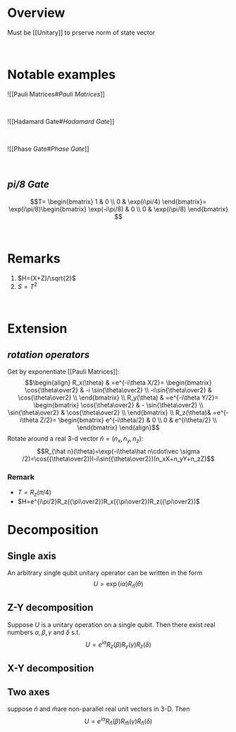 # Overview
Must be [[Unitary]] to prserve norm of state vector

</br>

# Notable examples

![[Pauli Matrices#_Pauli Matrices_]] 

</br>

![[Hadamard Gate#_Hadamard Gate_]]

</br>

![[Phase Gate#_Phase Gate_]]

</br>

## _pi/8 Gate_
$$T=
\begin{bmatrix}
1 & 0 \\
0 & \exp(i\pi/4)
\end{bmatrix}=
\exp(i\pi/8)\begin{bmatrix}
\exp(-i\pi/8) & 0 \\
0 & \exp(i\pi/8)
\end{bmatrix}
$$

</br>

# Remarks
1. $H=(X+Z)/\sqrt{2}$
2. $S=T^2$

</br>

# Extension
## _rotation operators_
Get by exponentiate [[Pauli Matrices]]:
$$\begin{align}
R_x(\theta) & =e^{-i\theta X/2}=
\begin{bmatrix}
\cos{\theta\over2} & -i \sin{\theta\over2} \\
-i\sin{\theta\over2} & \cos{\theta\over2} \\
\end{bmatrix} \\
R_y(\theta) & =e^{-i\theta Y/2}=
\begin{bmatrix}
\cos{\theta\over2} & - \sin{\theta\over2} \\
\sin{\theta\over2} & \cos{\theta\over2} \\
\end{bmatrix} \\
R_z(\theta)& =e^{-i\theta Z/2}=
\begin{bmatrix}
e^{-i\theta/2} & 0 \\
0 & e^{i\theta/2} \\
\end{bmatrix}
\end{align}$$
Rotate around a real 3-d vector $\hat n=(n_x,n_y,n_z)$:
$$R_{\hat n}(\theta)=\exp(-i\theta\hat n\cdot\vec \sigma /2)=\cos({\theta\over2})I-i\sin({\theta\over2})(n_xX+n_yY+n_zZ)$$

### Remark
- $T=R_z(\pi/4)$
- $H=e^{i\pi/2}R_z({\pi\over2})R_x({\pi\over2})R_z({\pi\over2})$
 
 # Decomposition
 ## Single axis
 An arbitrary single qubit unitary operator can be written in the form
 $$U=\exp(i\alpha)R_{\hat n}(\theta)$$
 
 ## Z-Y decomposition
 Suppose $U$ is a unitary operation on a single qubit. Then there exist real numbers $\alpha,\beta,\gamma$ and $\delta$ s.t.
 $$U=e^{i\alpha}R_z(\beta)R_y(\gamma)R_z(\delta)$$
 
 ## X-Y decomposition
 
 ## Two axes
 suppose $\hat n$ and $\hat m$are non-parallel real unit vectors in 3-D. Then 
 $$U=e^{i\alpha}R_{\hat n}(\beta)R_{\hat m}(\gamma)R_{\hat n}(\delta)$$